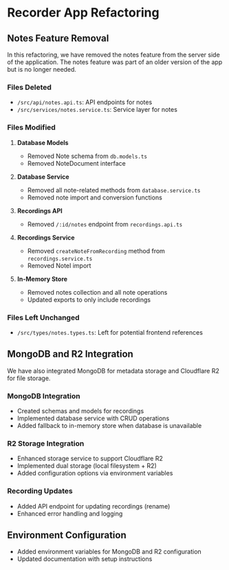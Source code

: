 # Recorder App Refactoring

## Notes Feature Removal

In this refactoring, we have removed the notes feature from the server side of the application. The notes feature was part of an older version of the app but is no longer needed.

### Files Deleted
- `/src/api/notes.api.ts`: API endpoints for notes
- `/src/services/notes.service.ts`: Service layer for notes

### Files Modified
1. **Database Models**
   - Removed Note schema from `db.models.ts`
   - Removed NoteDocument interface

2. **Database Service**
   - Removed all note-related methods from `database.service.ts`
   - Removed note import and conversion functions

3. **Recordings API**
   - Removed `/:id/notes` endpoint from `recordings.api.ts`

4. **Recordings Service**
   - Removed `createNoteFromRecording` method from `recordings.service.ts`
   - Removed NoteI import

5. **In-Memory Store**
   - Removed notes collection and all note operations
   - Updated exports to only include recordings

### Files Left Unchanged
- `/src/types/notes.types.ts`: Left for potential frontend references

## MongoDB and R2 Integration

We have also integrated MongoDB for metadata storage and Cloudflare R2 for file storage.

### MongoDB Integration
- Created schemas and models for recordings
- Implemented database service with CRUD operations
- Added fallback to in-memory store when database is unavailable

### R2 Storage Integration
- Enhanced storage service to support Cloudflare R2
- Implemented dual storage (local filesystem + R2)
- Added configuration options via environment variables

### Recording Updates
- Added API endpoint for updating recordings (rename)
- Enhanced error handling and logging

## Environment Configuration
- Added environment variables for MongoDB and R2 configuration
- Updated documentation with setup instructions